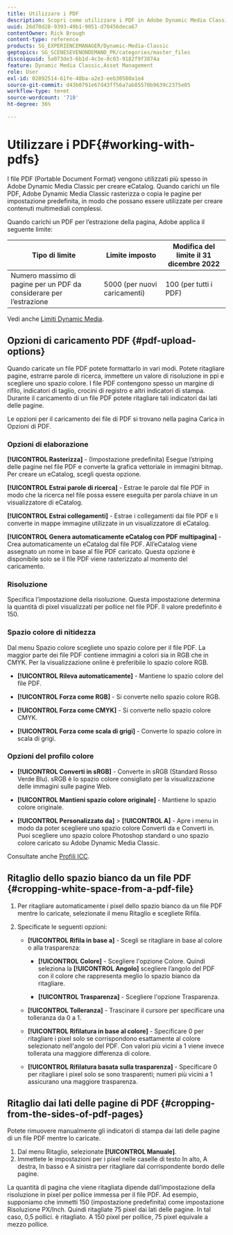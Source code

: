 ```yaml
---
title: Utilizzare i PDF
description: Scopri come utilizzare i PDF in Adobe Dynamic Media Classic.
uuid: 26d70d28-9393-49b1-9051-d70456deca67
contentOwner: Rick Brough
content-type: reference
products: SG_EXPERIENCEMANAGER/Dynamic-Media-Classic
geptopics: SG_SCENESEVENONDEMAND_PK/categories/master_files
discoiquuid: 5a073de3-6b1d-4c3e-8c03-9182f9f3874a
feature: Dynamic Media Classic,Asset Management
role: User
exl-id: 02892514-61fe-48ba-a2e3-eeb30580a1e4
source-git-commit: d43b0791e67d43ff56a7ab85570b9639c2375e05
workflow-type: tm+mt
source-wordcount: '710'
ht-degree: 36%

---
```


# Utilizzare i PDF{#working-with-pdfs}

I file PDF (Portable Document Format) vengono utilizzati più spesso in Adobe Dynamic Media Classic per creare eCatalog. Quando carichi un file PDF, Adobe Dynamic Media Classic rasterizza o copia le pagine per impostazione predefinita, in modo che possano essere utilizzate per creare contenuti multimediali complessi.

Quando carichi un PDF per l’estrazione della pagina, Adobe applica il seguente limite:

| Tipo di limite | Limite imposto | Modifica del limite il 31 dicembre 2022 |
| --- | --- | --- |
| Numero massimo di pagine per un PDF da considerare per l’estrazione | 5000 (per nuovi caricamenti) | 100 (per tutti i PDF) |

Vedi anche [Limiti Dynamic Media](/help/limitations.md).

## Opzioni di caricamento PDF {#pdf-upload-options}

Quando caricate un file PDF potete formattarlo in vari modi. Potete ritagliare pagine, estrarre parole di ricerca, immettere un valore di risoluzione in ppi e scegliere uno spazio colore. I file PDF contengono spesso un margine di rifilo, indicatori di taglio, crocini di registro e altri indicatori di stampa. Durante il caricamento di un file PDF potete ritagliare tali indicatori dai lati delle pagine.

Le opzioni per il caricamento dei file di PDF si trovano nella pagina Carica in Opzioni di PDF.

### Opzioni di elaborazione

**[!UICONTROL Rasterizza]** - (Impostazione predefinita) Esegue l’striping delle pagine nel file PDF e converte la grafica vettoriale in immagini bitmap. Per creare un eCatalog, scegli questa opzione.

**[!UICONTROL Estrai parole di ricerca]** - Estrae le parole dal file PDF in modo che la ricerca nel file possa essere eseguita per parola chiave in un visualizzatore di eCatalog.

**[!UICONTROL Estrai collegamenti]** - Estrae i collegamenti dai file PDF e li converte in mappe immagine utilizzate in un visualizzatore di eCatalog.

**[!UICONTROL Genera automaticamente eCatalog con PDF multipagina]** - Crea automaticamente un eCatalog dal file PDF. All’eCatalog viene assegnato un nome in base al file PDF caricato. Questa opzione è disponibile solo se il file PDF viene rasterizzato al momento del caricamento.

### Risoluzione

Specifica l’impostazione della risoluzione. Questa impostazione determina la quantità di pixel visualizzati per pollice nel file PDF. Il valore predefinito è 150.

### Spazio colore di nitidezza

Dal menu Spazio colore scegliete uno spazio colore per il file PDF. La maggior parte dei file PDF contiene immagini a colori sia in RGB che in CMYK. Per la visualizzazione online è preferibile lo spazio colore RGB.

* **[!UICONTROL Rileva automaticamente]** - Mantiene lo spazio colore del file PDF.

* **[!UICONTROL Forza come RGB]** - Si converte nello spazio colore RGB.

* **[!UICONTROL Forza come CMYK]** - Si converte nello spazio colore CMYK.

* **[!UICONTROL Forza come scala di grigi]** - Converte lo spazio colore in scala di grigi.

### Opzioni del profilo colore

* **[!UICONTROL Converti in sRGB]** - Converte in sRGB (Standard Rosso Verde Blu). sRGB è lo spazio colore consigliato per la visualizzazione delle immagini sulle pagine Web.

* **[!UICONTROL Mantieni spazio colore originale]** - Mantiene lo spazio colore originale.

* **[!UICONTROL Personalizzato da]** > **[!UICONTROL A]** - Apre i menu in modo da poter scegliere uno spazio colore Converti da e Converti in. Puoi scegliere uno spazio colore Photoshop standard o uno spazio colore caricato su Adobe Dynamic Media Classic.

Consultate anche [Profili ICC](/help/icc-profiles.md#icc_profiles).

## Ritaglio dello spazio bianco da un file PDF {#cropping-white-space-from-a-pdf-file}

1. Per ritagliare automaticamente i pixel dello spazio bianco da un file PDF mentre lo caricate, selezionate il menu Ritaglio e scegliete Rifila.
1. Specificate le seguenti opzioni:

   * **[!UICONTROL Rifila in base a]** - Scegli se ritagliare in base al colore o alla trasparenza:

      * **[!UICONTROL Colore]** - Scegliere l&#39;opzione Colore. Quindi seleziona la **[!UICONTROL Angolo]** scegliere l’angolo del PDF con il colore che rappresenta meglio lo spazio bianco da ritagliare.

      * **[!UICONTROL Trasparenza]** - Scegliere l&#39;opzione Trasparenza.
   * **[!UICONTROL Tolleranza]** - Trascinare il cursore per specificare una tolleranza da 0 a 1.

   * **[!UICONTROL Rifilatura in base al colore]** - Specificare 0 per ritagliare i pixel solo se corrispondono esattamente al colore selezionato nell&#39;angolo del PDF. Con valori più vicini a 1 viene invece tollerata una maggiore differenza di colore. 

   * **[!UICONTROL Rifilatura basata sulla trasparenza]** - Specificare 0 per ritagliare i pixel solo se sono trasparenti; numeri più vicini a 1 assicurano una maggiore trasparenza.


## Ritaglio dai lati delle pagine di PDF {#cropping-from-the-sides-of-pdf-pages}

Potete rimuovere manualmente gli indicatori di stampa dai lati delle pagine di un file PDF mentre lo caricate.

1. Dal menu Ritaglio, selezionate **[!UICONTROL Manuale]**.
1. Immettete le impostazioni per i pixel nelle caselle di testo In alto, A destra, In basso e A sinistra per ritagliare dal corrispondente bordo delle pagine.

La quantità di pagina che viene ritagliata dipende dall’impostazione della risoluzione in pixel per pollice immessa per il file PDF. Ad esempio, supponiamo che immetti 150 (impostazione predefinita) come impostazione Risoluzione PX/Inch. Quindi ritagliate 75 pixel dai lati delle pagine. In tal caso, 0,5 pollici. è ritagliato. A 150 pixel per pollice, 75 pixel equivale a mezzo pollice.

